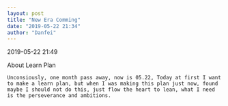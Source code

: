 ```yaml
---
layout: post
title: "New Era Comming"
date: "2019-05-22 21:34"
author: "Danfei"
---
```

2019-05-22 21:49

About Learn Plan


	Unconsiously, one month pass away, now is 05.22, Today at first I want to make a learn plan, but when I was making this plan just now, found
	maybe I should not do this, just flow the heart to lean, what I need is the perseverance and ambitions.